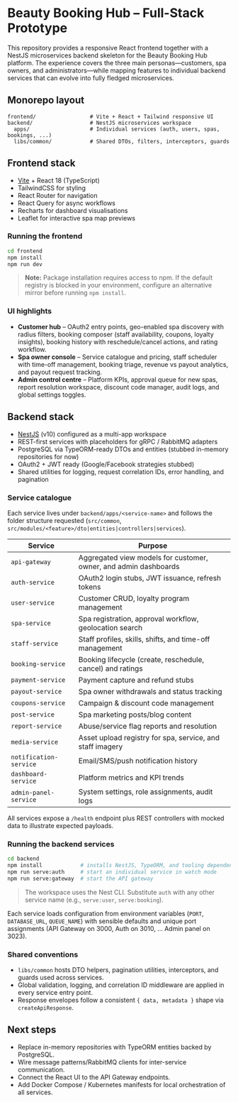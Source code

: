 # Beauty Booking Hub – Full-Stack Prototype

This repository provides a responsive React frontend together with a NestJS microservices backend skeleton for the Beauty Booking Hub platform. The experience covers the three main personas—customers, spa owners, and administrators—while mapping features to individual backend services that can evolve into fully fledged microservices.

## Monorepo layout
```
frontend/                 # Vite + React + Tailwind responsive UI
backend/                  # NestJS microservices workspace
  apps/                   # Individual services (auth, users, spas, bookings, ...)
  libs/common/            # Shared DTOs, filters, interceptors, guards
```

## Frontend stack
- [Vite](https://vitejs.dev/) + React 18 (TypeScript)
- TailwindCSS for styling
- React Router for navigation
- React Query for async workflows
- Recharts for dashboard visualisations
- Leaflet for interactive spa map previews

### Running the frontend
```bash
cd frontend
npm install
npm run dev
```
> **Note:** Package installation requires access to npm. If the default registry is blocked in your environment, configure an alternative mirror before running `npm install`.

### UI highlights
- **Customer hub** – OAuth2 entry points, geo-enabled spa discovery with radius filters, booking composer (staff availability, coupons, loyalty insights), booking history with reschedule/cancel actions, and rating workflow.
- **Spa owner console** – Service catalogue and pricing, staff scheduler with time-off management, booking triage, revenue vs payout analytics, and payout request tracking.
- **Admin control centre** – Platform KPIs, approval queue for new spas, report resolution workspace, discount code manager, audit logs, and global settings toggles.

## Backend stack
- [NestJS](https://nestjs.com/) (v10) configured as a multi-app workspace
- REST-first services with placeholders for gRPC / RabbitMQ adapters
- PostgreSQL via TypeORM-ready DTOs and entities (stubbed in-memory repositories for now)
- OAuth2 + JWT ready (Google/Facebook strategies stubbed)
- Shared utilities for logging, request correlation IDs, error handling, and pagination

### Service catalogue
Each service lives under `backend/apps/<service-name>` and follows the folder structure requested (`src/common`, `src/modules/<feature>/dto|entities|controllers|services`).

| Service | Purpose |
| --- | --- |
| `api-gateway` | Aggregated view models for customer, owner, and admin dashboards |
| `auth-service` | OAuth2 login stubs, JWT issuance, refresh tokens |
| `user-service` | Customer CRUD, loyalty program management |
| `spa-service` | Spa registration, approval workflow, geolocation search |
| `staff-service` | Staff profiles, skills, shifts, and time-off management |
| `booking-service` | Booking lifecycle (create, reschedule, cancel) and ratings |
| `payment-service` | Payment capture and refund stubs |
| `payout-service` | Spa owner withdrawals and status tracking |
| `coupons-service` | Campaign & discount code management |
| `post-service` | Spa marketing posts/blog content |
| `report-service` | Abuse/service flag reports and resolution |
| `media-service` | Asset upload registry for spa, service, and staff imagery |
| `notification-service` | Email/SMS/push notification history |
| `dashboard-service` | Platform metrics and KPI trends |
| `admin-panel-service` | System settings, role assignments, audit logs |

All services expose a `/health` endpoint plus REST controllers with mocked data to illustrate expected payloads.

### Running the backend services
```bash
cd backend
npm install            # installs NestJS, TypeORM, and tooling dependencies
npm run serve:auth     # start an individual service in watch mode
npm run serve:gateway  # start the API gateway
```
> The workspace uses the Nest CLI. Substitute `auth` with any other service name (e.g., `serve:user`, `serve:booking`).

Each service loads configuration from environment variables (`PORT`, `DATABASE_URL`, `QUEUE_NAME`) with sensible defaults and unique port assignments (API Gateway on 3000, Auth on 3010, ... Admin panel on 3023).

### Shared conventions
- `libs/common` hosts DTO helpers, pagination utilities, interceptors, and guards used across services.
- Global validation, logging, and correlation ID middleware are applied in every service entry point.
- Response envelopes follow a consistent `{ data, metadata }` shape via `createApiResponse`.

## Next steps
- Replace in-memory repositories with TypeORM entities backed by PostgreSQL.
- Wire message patterns/RabbitMQ clients for inter-service communication.
- Connect the React UI to the API Gateway endpoints.
- Add Docker Compose / Kubernetes manifests for local orchestration of all services.
